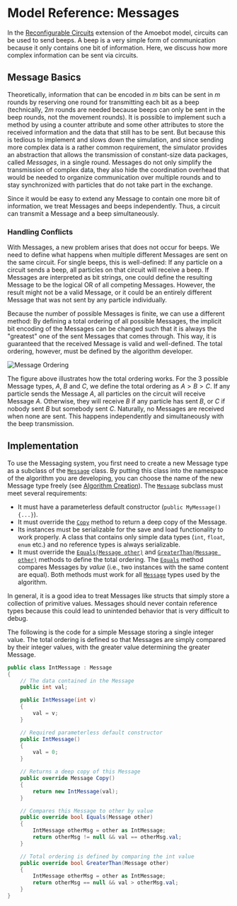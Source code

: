 # Model Reference: Messages

In the [Reconfigurable Circuits](~/amoebot_model/circuits.md) extension of the Amoebot model, circuits can be used to send beeps.
A beep is a very simple form of communication because it only contains one bit of information.
Here, we discuss how more complex information can be sent via circuits.



## Message Basics

Theoretically, information that can be encoded in $m$ bits can be sent in $m$ rounds by reserving one round for transmitting each bit as a beep (technically, $2m$ rounds are needed because beeps can only be sent in the beep rounds, not the movement rounds).
It is possible to implement such a method by using a counter attribute and some other attributes to store the received information and the data that still has to be sent.
But because this is tedious to implement and slows down the simulation, and since sending more complex data is a rather common requirement, the simulator provides an abstraction that allows the transmission of constant-size data packages, called *Messages*, in a single round.
Messages do not only simplify the transmission of complex data, they also hide the coordination overhead that would be needed to organize communication over multiple rounds and to stay synchronized with particles that do not take part in the exchange.

Since it would be easy to extend any Message to contain one more bit of information, we treat Messages and beeps independently.
Thus, a circuit can transmit a Message and a beep simultaneously.

### Handling Conflicts

With Messages, a new problem arises that does not occur for beeps.
We need to define what happens when multiple different Messages are sent on the same circuit.
For single beeps, this is well-defined: If any particle on a circuit sends a beep, all particles on that circuit will receive a beep.
If Messages are interpreted as bit strings, one could define the resulting Message to be the logical OR of all competing Messages.
However, the result might not be a valid Message, or it could be an entirely different Message that was not sent by any particle individually.

Because the number of possible Messages is finite, we can use a different method:
By defining a total ordering of all possible Messages, the implicit bit encoding of the Messages can be changed such that it is always the "greatest" one of the sent Messages that comes through.
This way, it is guaranteed that the received Message is valid and well-defined.
The total ordering, however, must be defined by the algorithm developer.

![Message Ordering](~/images/message_ordering.png "Message Ordering")

The figure above illustrates how the total ordering works.
For the 3 possible Message types, $A$, $B$ and $C$, we define the total ordering as $A > B > C$.
If any particle sends the Message $A$, all particles on the circuit will receive Message $A$.
Otherwise, they will receive $B$ if any particle has sent $B$, or $C$ if nobody sent $B$ but somebody sent $C$.
Naturally, no Messages are received when none are sent.
This happens independently and simultaneously with the beep transmission.



## Implementation

To use the Messaging system, you first need to create a new Message type as a subclass of the [`Message`][1] class.
By putting this class into the namespace of the algorithm you are developing, you can choose the name of the new Message type freely (see [Algorithm Creation](~/user_guide/dev/creation.md)).
The [`Message`][1] subclass must meet several requirements:
- It must have a parameterless default constructor (`public MyMessage() {...}`).
- It must override the [`Copy`][2] method to return a deep copy of the Message.
- Its instances must be serializable for the save and load functionality to work properly.
	A class that contains only simple data types (`int`, `float`, `enum` etc.) and no reference types is always serializable.
- It must override the [`Equals(Message other)`][3] and [`GreaterThan(Message other)`][4] methods to define the total ordering.
	The [`Equals`][3] method compares Messages by *value* (i.e., two instances with the same content are equal).
	Both methods must work for all [`Message`][1] types used by the algorithm.

In general, it is a good idea to treat Messages like structs that simply store a collection of primitive values.
Messages should never contain reference types because this could lead to unintended behavior that is very difficult to debug.

The following is the code for a simple Message storing a single integer value.
The total ordering is defined so that Messages are simply compared by their integer values, with the greater value determining the greater Message.

```csharp
public class IntMessage : Message
{
    // The data contained in the Message
    public int val;

    public IntMessage(int v)
    {
        val = v;
    }

    // Required parameterless default constructor
    public IntMessage()
    {
        val = 0;
    }

    // Returns a deep copy of this Message
    public override Message Copy()
    {
        return new IntMessage(val);
    }

    // Compares this Message to other by value
    public override bool Equals(Message other)
    {
        IntMessage otherMsg = other as IntMessage;
        return otherMsg != null && val == otherMsg.val;
    }

    // Total ordering is defined by comparing the int value
    public override bool GreaterThan(Message other)
    {
        IntMessage otherMsg = other as IntMessage;
        return otherMsg == null && val > otherMsg.val;
    }
}
```


[1]: xref:AS2.Sim.Message
[2]: xref:AS2.Sim.Message.Copy
[3]: xref:AS2.Sim.Message.Equals(AS2.Sim.Message)
[4]: xref:AS2.Sim.Message.GreaterThan(AS2.Sim.Message)
